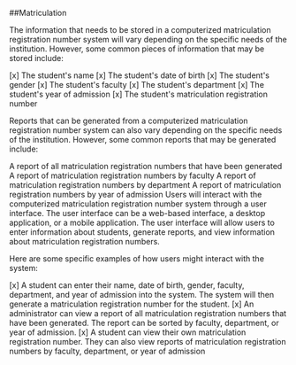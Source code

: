##Matriculation 

The information that needs to be stored in a computerized matriculation registration number system will vary depending on the specific needs of the institution. However, some common pieces of information that may be stored include:

[x] The student's name
[x] The student's date of birth
[x] The student's gender
[x] The student's faculty
[x] The student's department
[x] The student's year of admission
[x] The student's matriculation registration number

Reports that can be generated from a computerized matriculation registration number system can also vary depending on the specific needs of the institution. However, some common reports that may be generated include:

A report of all matriculation registration numbers that have been generated
A report of matriculation registration numbers by faculty
A report of matriculation registration numbers by department
A report of matriculation registration numbers by year of admission
Users will interact with the computerized matriculation registration number system through a user interface. The user interface can be a web-based interface, a desktop application, or a mobile application. The user interface will allow users to enter information about students, generate reports, and view information about matriculation registration numbers.

Here are some specific examples of how users might interact with the system:

[x] A student can enter their name, date of birth, gender, faculty, department, and year of admission into the system. The system will then generate a matriculation registration number for the student.
[x] An administrator can view a report of all matriculation registration numbers that have been generated. The report can be sorted by faculty, department, or year of admission.
[x] A student can view their own matriculation registration number. They can also view reports of matriculation registration numbers by faculty, department, or year of admission
